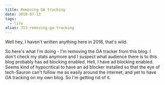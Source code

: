 ```yaml
---
title: Removing GA tracking
date: 2018-07-13
tags: 
  - life
alias: 313-removing-ga-tracking
---
```


Well hey, I haven't written anything here in 2018, that's wild.

So here's what I'm doing - I'm removing the GA tracker from this blog. I don't check my stats anymore and I suspect what audience there is to this blog probably has ad blocking enabled. Hell, I have ad blocking enabled. Seems kind of hypocritical to have an ad blocker installed so that the eye of tech-Sauron can't follow me as easily around the internet, and yet to have GA tracking on my own blog. So I'm getting rid of it.